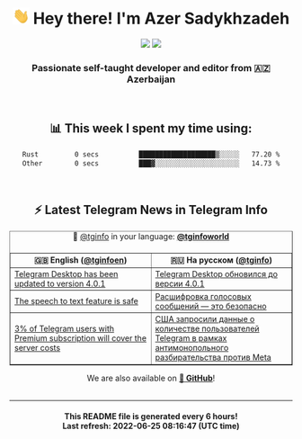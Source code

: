 <div align="center">
	<div>
		<h1>
      <img src="./assets/hi.gif" width="30px"> Hey there! I'm Azer Sadykhzadeh
    </h1>
    <img height="18" src="https://komarev.com/ghpvc/?username=sadykhzadeh&label=Views&color=2081c1&style=flat-square" />
		<a href="https://wakatime.com/@Azer"> <img height="18" src="https://wakatime.com/badge/user/f80ae27a-c328-426f-a381-bc84136e2dd6.svg" /> </a>
    <h3>
      Passionate self-taught developer and editor from 🇦🇿 Azerbaijan
    </h3>
  </div>
  <br>

<h2>📊 This week I spent my time using:</h2>

<!--START_SECTION:waka-->

```text
Rust         0 secs          ███████████████████▒░░░░░   77.20 %
Other        0 secs          ███▓░░░░░░░░░░░░░░░░░░░░░   14.73 %
```

<!--END_SECTION:waka-->

<br>

<h2>⚡️ Latest Telegram News in Telegram Info</h2>
  <table border>
		<tr>
			<th width="50%">🇬🇧 English (<a href="https://t.me/tginfoen">@tginfoen</a>)</th>
			<th>🇷🇺 На русском (<a href="https://t.me/tginfo">@tginfo</a>)</th>
		</tr>
		<caption>🚩 <a href="https://t.me/tginfo">@tginfo</a> in your language: <a href="https://t.me/tginfoworld"><b>@tginfoworld</b></a><caption/>
  <tr><td><a href="https://t.me/tginfoen/1438">Telegram Desktop has been updated to version 4.0.1</a></td>
    <td><a href="https://t.me/tginfo/3365">Telegram Desktop обновился до версии 4.0.1</a></td></tr><tr><td><a href="https://t.me/tginfoen/1437">The speech to text feature is safe</a></td>
    <td><a href="https://t.me/tginfo/3364">Расшифровка голосовых сообщений — это безопасно</a></td></tr><tr><td><a href="https://t.me/tginfoen/1436">3% of Telegram users with Premium subscription will cover the server costs</a></td>
    <td><a href="https://t.me/tginfo/3363">США запросили данные о количестве пользователей Telegram в рамках антимонопольного разбирательства против Meta</a></td></tr>
</table>
We are also available on <a href="https://github.com/tginfo"><b>🐙 GitHub</b></a>!
</div>

<br>
<hr>
<h4 align="center">This README file is generated <b>every 6 hours</b>!</br>Last refresh: <b>2022-06-25 08:16:47 (UTC time)</b></h4>
